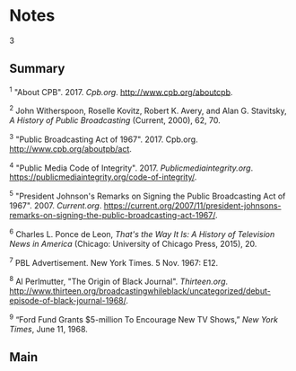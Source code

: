 # Notes

3

## Summary

<a name="1"></a><sup>1</sup> "About CPB". 2017. *Cpb.org*. http://www.cpb.org/aboutcpb.

<a name="2"></a><sup>2</sup> John Witherspoon, Roselle Kovitz, Robert K. Avery, and Alan G. Stavitsky, *A History of Public Broadcasting* (Current, 2000), 62, 70.

<a name ="3"></a><sup>3</sup> "Public Broadcasting Act of 1967". 2017. Cpb.org. http://www.cpb.org/aboutpb/act.

<a name="4"></a><sup>4</sup> "Public Media Code of Integrity". 2017. *Publicmediaintegrity.org*. https://publicmediaintegrity.org/code-of-integrity/.

<a name="5"></a><sup>5</sup> "President Johnson's Remarks on Signing the Public Broadcasting Act of 1967". 2007. *Current.org*. https://current.org/2007/11/president-johnsons-remarks-on-signing-the-public-broadcasting-act-1967/.

<a name="6"></a><sup>6</sup> Charles L. Ponce de Leon, *That's the Way It Is: A History of Television News in America* (Chicago: University of Chicago Press, 2015), 20.

<a name="7"></a><sup>7</sup> PBL Advertisement. New York Times. 5 Nov. 1967: E12.

<a name="8"></a><sup>8</sup> Al Perlmutter, "The Origin of Black Journal". *Thirteen.org*. http://www.thirteen.org/broadcastingwhileblack/uncategorized/debut-episode-of-black-journal-1968/.

<a name="9"></a><sup>9</sup> “Ford Fund Grants $5-million To Encourage New TV Shows,” *New York Times*, June 11, 1968.

## Main
